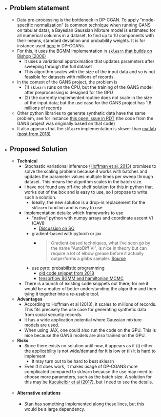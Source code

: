 - ## Problem statement
	- Data pre-processing is the bottleneck in DP-CGAN. To apply "mode-specific normalization" (a common technique when running GANS on tabular data), a Bayesian Gaussian Mixture model is estimated for all numerical columns in a dataset, to find up to 10 components with their means, standard deviation and probability weights. It is for instance used [here](https://github.com/sunchang0124/dp_cgans/blob/fe4b1222800b6ae58d4f2013ed4f38d2e4d6a225/src/dp_cgans/data_transformer.py#L36) in DP-CGANs.
	- For this, it uses the BGMM implementation in [`sklearn` that builds on Bishop (2006)](https://scikit-learn.org/stable/modules/generated/sklearn.mixture.BayesianGaussianMixture.html)
		- It uses a variational approximation that updates parameters after sweeping through the full dataset
		- This algorithm scales with the size of the input data and so is not feasible for datasets with millions of records.
	- In the context of the GANS project, the problem is
		- (1) `sklearn` runs on the CPU, but the training of the GANS model after preprocessing is designed for the GPU
		- (2) the currently implemented routine does not scale in the size of the input data; but the use case for the GANS project has 1.8 millions of records
	- Other python libraries to generate synthetic data have the same problem, see for instance [this open issue in RDT](https://github.com/sdv-dev/RDT/issues/336) (the code from the GANS project was originally based on that code)
	- It also appears that the `sklearn` implementation is slower than [matlab (post from 2018)](https://stackoverflow.com/questions/37300698/gaussian-mixture-model-fit-in-python-with-sklearn-is-too-slow-any-alternative)
- ## Proposed Solution
	- **Technical**
		- Stochastic variational inference [(Hoffman et al, 2013)](https://jmlr.org/papers/volume14/hoffman13a/hoffman13a.pdf) promises to solve the scaling problem because it works with batches and updates the parameter values multiple times per sweep through dataset. This means the algorithm scales in the batch size.
		- I have not found any off-the shelf solution for this in python that works out of the box and is easy to use, so I propose to write such a solution.
			- Ideally, the new solution is a drop-in replacement for the `sklearn` function and is easy to use
		- Implementation details: which frameworks to use
			- "native" python with numpy arrays and coordinate ascent VI (CAVI)
				- [Discussion on SO](https://stats.stackexchange.com/questions/246117/applying-stochastic-variational-inference-to-bayesian-mixture-of-gaussian)
			- gradient-based with pytorch or jax
				- > Gradient-based techniques, what I've seen go by the name "AutoDiff VI", is nice in theory but can require a lot of elbow grease before it actually outperforms a gibbs sampler. [Source](https://stats.stackexchange.com/questions/622272/which-is-the-best-way-to-implement-variational-inference)  
			- use pyro: probabilistic programming
				- [old code snippet from 2018](https://github.com/pyro-ppl/pyro/issues/746)
				- [tensorflow BGMM and hamiltonian MCMC](https://www.tensorflow.org/probability/examples/Bayesian_Gaussian_Mixture_Model)
        - There is a bunch of existing code snippets out there; for me it would be a matter of better understanding the algorithm and then tying it together into a re-usable tool.
	- **Advantages**
		- According to Hoffman et al (2013), it scales to millions of records. This fits precisely the use case for generating synthetic data from social security records.  
		- It has a wide application potential where Gaussian mixture models are used.
		- When using JAX, one could also run the code on the GPU. This is nice because the GANS models are also trained on the GPU.
	- **Risks**
		- Since there exists no solution until now, it appears as if (i) either the applicability is not wide/demand for it is low or (ii) it is hard to implement
			- It may turn out to be hard to beat sklearn
		- Even if it does work, it makes usage of DP-CGANS more complicated compared to sklearn because the use may need to choose more parameters, such as the batch size. A solution for this may be [Kucukelbir et al (2017)](https://www.jmlr.org/papers/volume18/16-107/16-107.pdf), but I need to see the details.    
	- #### Alternative solutions
		- Stan has something implemented along these lines, but this would be a large dependency.
